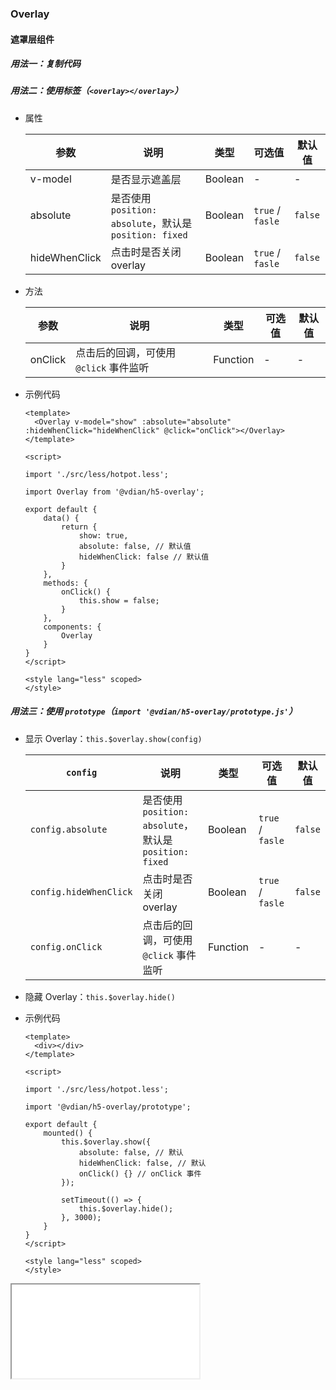 ### Overlay

#### 遮罩层组件

##### 用法一：复制代码

##### 用法二：使用标签（`<overlay></overlay>`）

+   属性

    参数  | 说明 | 类型 | 可选值 | 默认值
    ---- | ---- | ---- | ---- | ----
    v-model | 是否显示遮盖层 | Boolean | - | -
    absolute | 是否使用 `position: absolute`，默认是 `position: fixed` | Boolean | `true` / `fasle` | `false`
    hideWhenClick | 点击时是否关闭 overlay | Boolean | `true` / `fasle` | `false`

+   方法

    参数  | 说明 | 类型 | 可选值 | 默认值
    ---- | ---- | ---- | ---- | ----
    onClick | 点击后的回调，可使用 `@click` 事件监听 | Function | - | -

+   示例代码

    ```
    <template>
      <Overlay v-model="show" :absolute="absolute" :hideWhenClick="hideWhenClick" @click="onClick"></Overlay>
    </template>

    <script>

    import './src/less/hotpot.less';

    import Overlay from '@vdian/h5-overlay';

    export default {
        data() {
            return {
                show: true,
                absolute: false, // 默认值
                hideWhenClick: false // 默认值
            }
        },
        methods: {
            onClick() {
                this.show = false;
            }
        },
        components: {
            Overlay
        }
    }
    </script>

    <style lang="less" scoped>
    </style>
    ```

##### 用法三：使用 `prototype`（`import '@vdian/h5-overlay/prototype.js'`）

+   显示 Overlay：`this.$overlay.show(config)`

    `config`  | 说明 | 类型 | 可选值 | 默认值
    ---- | ---- | ---- | ---- | ----
    `config.absolute` | 是否使用 `position: absolute`，默认是 `position: fixed` | Boolean | `true` / `fasle` | `false`
    `config.hideWhenClick` | 点击时是否关闭 overlay | Boolean | `true` / `fasle` | `false`
    `config.onClick` | 点击后的回调，可使用 `@click` 事件监听 | Function | - | -

+   隐藏 Overlay：`this.$overlay.hide()`

+   示例代码

    ```
    <template>
      <div></div>
    </template>

    <script>

    import './src/less/hotpot.less';

    import '@vdian/h5-overlay/prototype';

    export default {
        mounted() {
            this.$overlay.show({
                absolute: false, // 默认
                hideWhenClick: false, // 默认
                onClick() {} // onClick 事件
            });

            setTimeout(() => {
                this.$overlay.hide();
            }, 3000);
        }
    }
    </script>

    <style lang="less" scoped>
    </style>
    ```

<iframe src="/2749be4ff10a0657ffb1283f98d3b9e8.html#/bf857aedb02fbdf185fb2d33aea58435"></iframe>

